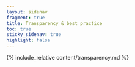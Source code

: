```yaml
---
layout: sidenav
fragment: true
title: Transparency & best practice
toc: true
sticky_sidenav: true
highlight: false
---
```


{% include_relative content/transparency.md %}
